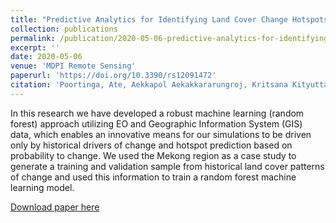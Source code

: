 ```yaml
---
title: "Predictive Analytics for Identifying Land Cover Change Hotspots in the Mekong Region."
collection: publications
permalink: /publication/2020-05-06-predictive-analytics-for-identifying-land-cover-change-hotspots-in-the-mekong-region
excerpt: ''
date: 2020-05-06
venue: 'MDPI Remote Sensing'
paperurl: 'https://doi.org/10.3390/rs12091472'
citation: 'Poortinga, Ate, Aekkapol Aekakkararungroj, Kritsana Kityuttachai, Quyen Nguyen, Biplov Bhandari, Nyein Soe Thwal, Hannah Priestley et al. "Predictive analytics for identifying land cover change hotspots in the mekong region." Remote Sensing 12, no. 9 (2020): 1472.'
---
```

In this research we have developed a robust machine learning (random forest) approach utilizing EO and Geographic Information System (GIS) data, which enables an innovative means for our simulations to be driven only by historical drivers of change and hotspot prediction based on probability to change. We used the Mekong region as a case study to generate a training and validation sample from historical land cover patterns of change and used this information to train a random forest machine learning model.

[Download paper here](http://biplovbhandari.github.io/files/remotesensing-12-01472-v2.pdf)

<!-- Recommended citation: Your Name, You. (2009). "Paper Title Number 1." <i>Journal 1</i>. 1(1). -->